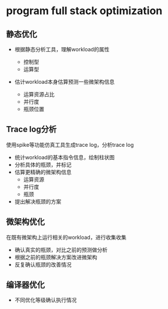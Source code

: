 program full stack optimization
=================================


静态优化
----------

- 根据静态分析工具，理解workload的属性
  * 控制型
  * 运算型

- 估计workload本身估算预测一些微架构信息
  * 运算资源占比
  * 并行度
  * 瓶颈位置


Trace log分析
----------------

使用spike等功能仿真工具生成trace log，分析trace log
  - 统计workload的基本指令信息，绘制柱状图
  - 分析具体的瓶颈，并标记
  - 估算更精确的微架构信息
    * 运算资源
    * 并行度
    * 瓶颈
  - 提出解决瓶颈的方案


微架构优化
-------------

在既有微架构上运行相关的workload，进行收集收集
 - 确认真实的瓶颈，对比之前的预测做分析
 - 根据之前的瓶颈解决方案改进微架构
 - 反复确认瓶颈的改善情况


编译器优化
--------------

 - 不同优化等级确认执行情况

